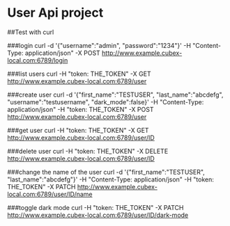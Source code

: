 User Api project
========

##Test with curl

###login
    curl -d '{"username":"admin", "password":"1234"}' -H "Content-Type: application/json" -X POST http://www.example.cubex-local.com:6789/login

###list users
    curl -H "token: THE_TOKEN" -X GET http://www.example.cubex-local.com:6789/user

###create user
    curl -d '{"first_name":"TESTUSER", "last_name":"abcdefg", "username":"testusername", "dark_mode":false}' -H "Content-Type: application/json" -H "token: THE_TOKEN" -X POST http://www.example.cubex-local.com:6789/user

###get user
    curl -H "token: THE_TOKEN" -X GET http://www.example.cubex-local.com:6789/user/ID

###delete user
    curl -H "token: THE_TOKEN" -X DELETE http://www.example.cubex-local.com:6789/user/ID

###change the name of the user
    curl -d '{"first_name":"TESTUSER", "last_name":"abcdefg"}' -H "Content-Type: application/json" -H "token: THE_TOKEN" -X PATCH http://www.example.cubex-local.com:6789/user/ID/name

###toggle dark mode
    curl -H "token: THE_TOKEN" -X PATCH http://www.example.cubex-local.com:6789/user/ID/dark-mode
